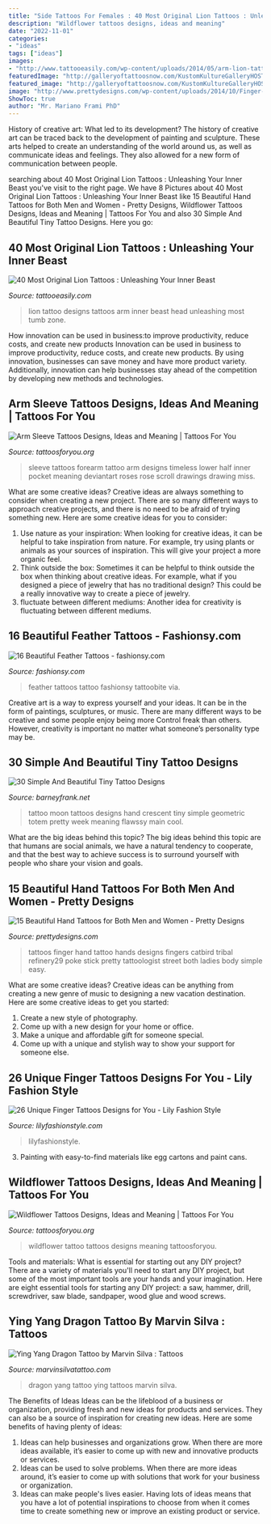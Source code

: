 ```yaml
---
title: "Side Tattoos For Females : 40 Most Original Lion Tattoos : Unleashing Your Inner Beast"
description: "Wildflower tattoos designs, ideas and meaning"
date: "2022-11-01"
categories:
- "ideas"
tags: ["ideas"]
images:
- "http://www.tattooeasily.com/wp-content/uploads/2014/05/arm-lion-tattoos-designs-new-1-pclayer.jpg"
featuredImage: "http://galleryoftattoosnow.com/KustomKultureGalleryHOSTED/images/gallery/10917901_10204508904856130_5885478389743543611_n.jpg?v=1"
featured_image: "http://galleryoftattoosnow.com/KustomKultureGalleryHOSTED/images/gallery/10917901_10204508904856130_5885478389743543611_n.jpg?v=1"
image: "http://www.prettydesigns.com/wp-content/uploads/2014/10/Finger-Tattoo.jpg"
ShowToc: true
author: "Mr. Mariano Frami PhD"
---
```



History of creative art: What led to its development?
The history of creative art can be traced back to the development of painting and sculpture. These arts helped to create an understanding of the world around us, as well as communicate ideas and feelings. They also allowed for a new form of communication between people.

	

		
searching about 40 Most Original Lion Tattoos : Unleashing Your Inner Beast you've visit to the right page. We have 8 Pictures about 40 Most Original Lion Tattoos : Unleashing Your Inner Beast like 15 Beautiful Hand Tattoos for Both Men and Women - Pretty Designs, Wildflower Tattoos Designs, Ideas and Meaning | Tattoos For You and also 30 Simple And Beautiful Tiny Tattoo Designs. Here you go:
		
    
## 40 Most Original Lion Tattoos : Unleashing Your Inner Beast

<img loading=lazy src="http://www.tattooeasily.com/wp-content/uploads/2014/05/arm-lion-tattoos-designs-new-1-pclayer.jpg" onerror="this.onerror=null;this.src='https://tse1.mm.bing.net/th?id=OIP.nNNPppEa3eip1TclesfS9AHaLU&amp;pid=15.1';" alt="40 Most Original Lion Tattoos : Unleashing Your Inner Beast">

_Source: tattooeasily.com_

>lion tattoo designs tattoos arm inner beast head unleashing most tumb zone. 

	

How innovation can be used in business:to improve productivity, reduce costs, and create new products
Innovation can be used in business to improve productivity, reduce costs, and create new products. By using innovation, businesses can save money and have more product variety. Additionally, innovation can help businesses stay ahead of the competition by developing new methods and technologies.

    
## Arm Sleeve Tattoos Designs, Ideas And Meaning | Tattoos For You

<img loading=lazy src="https://www.tattoosforyou.org/wp-content/uploads/2018/01/Lower-Arm-Sleeve-Tattoos.jpg" onerror="this.onerror=null;this.src='https://tse3.mm.bing.net/th?id=OIP.qMLlXPCjVyi4Jtu4H9ZO5wHaLI&amp;pid=15.1';" alt="Arm Sleeve Tattoos Designs, Ideas and Meaning | Tattoos For You">

_Source: tattoosforyou.org_

>sleeve tattoos forearm tattoo arm designs timeless lower half inner pocket meaning deviantart roses rose scroll drawings drawing miss. 

	

What are some creative ideas?
Creative ideas are always something to consider when creating a new project. There are so many different ways to approach creative projects, and there is no need to be afraid of trying something new. Here are some creative ideas for you to consider: 
1. Use nature as your inspiration: When looking for creative ideas, it can be helpful to take inspiration from nature. For example, try using plants or animals as your sources of inspiration. This will give your project a more organic feel. 
2. Think outside the box: Sometimes it can be helpful to think outside the box when thinking about creative ideas. For example, what if you designed a piece of jewelry that has no traditional design? This could be a really innovative way to create a piece of jewelry. 
3. fluctuate between different mediums: Another idea for creativity is fluctuating between different mediums.

    
## 16 Beautiful Feather Tattoos - Fashionsy.com

<img loading=lazy src="https://fashionsy.com/wp-content/uploads/2015/01/tribal-feather-tattoo.jpg" onerror="this.onerror=null;this.src='https://tse1.mm.bing.net/th?id=OIP.34BNbMYVrfS1TnlN4ZG74wHaJ4&amp;pid=15.1';" alt="16 Beautiful Feather Tattoos - fashionsy.com">

_Source: fashionsy.com_

>feather tattoos tattoo fashionsy tattoobite via. 

	

Creative art is a way to express yourself and your ideas. It can be in the form of paintings, sculptures, or music. There are many different ways to be creative and some people enjoy being more Control freak than others. However, creativity is important no matter what someone’s personality type may be.

    
## 30 Simple And Beautiful Tiny Tattoo Designs

<img loading=lazy src="http://www.barneyfrank.net/wp-content/uploads/2013/10/tiny-tattoos-4.jpg" onerror="this.onerror=null;this.src='https://tse1.mm.bing.net/th?id=OIP.Yjs9zCuKBfkqvs4fp_JNvwHaJ_&amp;pid=15.1';" alt="30 Simple And Beautiful Tiny Tattoo Designs">

_Source: barneyfrank.net_

>tattoo moon tattoos designs hand crescent tiny simple geometric totem pretty week meaning flawssy main cool. 

	

What are the big ideas behind this topic?
The big ideas behind this topic are that humans are social animals, we have a natural tendency to cooperate, and that the best way to achieve success is to surround yourself with people who share your vision and goals.

    
## 15 Beautiful Hand Tattoos For Both Men And Women - Pretty Designs

<img loading=lazy src="http://www.prettydesigns.com/wp-content/uploads/2014/10/Finger-Tattoo.jpg" onerror="this.onerror=null;this.src='https://tse1.mm.bing.net/th?id=OIP.hRBuzJP9u-5SZM1gWwNoNgAAAA&amp;pid=15.1';" alt="15 Beautiful Hand Tattoos for Both Men and Women - Pretty Designs">

_Source: prettydesigns.com_

>tattoos finger hand tattoo hands designs fingers catbird tribal refinery29 poke stick pretty tattoologist street both ladies body simple easy. 

	

What are some creative ideas?
Creative ideas can be anything from creating a new genre of music to designing a new vacation destination. Here are some creative ideas to get you started: 
1. Create a new style of photography.
2. Come up with a new design for your home or office.
3. Make a unique and affordable gift for someone special.
4. Come up with a unique and stylish way to show your support for someone else.

    
## 26 Unique Finger Tattoos Designs For You - Lily Fashion Style

<img loading=lazy src="https://lilyfashionstyle.com/wp-content/uploads/2020/02/5-22.jpg" onerror="this.onerror=null;this.src='https://tse3.mm.bing.net/th?id=OIP.HscERsIl4_lONIPzCt6WuwHaKZ&amp;pid=15.1';" alt="26 Unique Finger Tattoos Designs for You - Lily Fashion Style">

_Source: lilyfashionstyle.com_

>lilyfashionstyle. 

	

3. Painting with easy-to-find materials like egg cartons and paint cans.

    
## Wildflower Tattoos Designs, Ideas And Meaning | Tattoos For You

<img loading=lazy src="https://www.tattoosforyou.org/wp-content/uploads/2016/02/Wildflower-Tattoo-Pictures.jpg" onerror="this.onerror=null;this.src='https://tse1.mm.bing.net/th?id=OIP.xhZt3Q1E4kHlYIYdSyx4oAAAAA&amp;pid=15.1';" alt="Wildflower Tattoos Designs, Ideas and Meaning | Tattoos For You">

_Source: tattoosforyou.org_

>wildflower tattoo tattoos designs meaning tattoosforyou. 

	

Tools and materials: What is essential for starting out any DIY project?
There are a variety of materials you'll need to start any DIY project, but some of the most important tools are your hands and your imagination. Here are eight essential tools for starting any DIY project: a saw, hammer, drill, screwdriver, saw blade, sandpaper, wood glue and wood screws.

    
## Ying Yang Dragon Tattoo By Marvin Silva : Tattoos

<img loading=lazy src="http://galleryoftattoosnow.com/KustomKultureGalleryHOSTED/images/gallery/10917901_10204508904856130_5885478389743543611_n.jpg?v=1" onerror="this.onerror=null;this.src='https://tse1.mm.bing.net/th?id=OIP.Eb1Vn5JaggcGiaiDwAPCpgHaJ4&amp;pid=15.1';" alt="Ying Yang Dragon Tattoo by Marvin Silva : Tattoos">

_Source: marvinsilvatattoo.com_

>dragon yang tattoo ying tattoos marvin silva. 

	

The Benefits of Ideas
Ideas can be the lifeblood of a business or organization, providing fresh and new ideas for products and services. They can also be a source of inspiration for creating new ideas. Here are some benefits of having plenty of ideas: 
1. Ideas can help businesses and organizations grow. When there are more ideas available, it’s easier to come up with new and innovative products or services. 
2. Ideas can be used to solve problems. When there are more ideas around, it’s easier to come up with solutions that work for your business or organization. 
3. Ideas can make people's lives easier. Having lots of ideas means that you have a lot of potential inspirations to choose from when it comes time to create something new or improve an existing product or service. 

